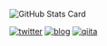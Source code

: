 ![GitHub Stats Card](https://github-readme-stats.vercel.app/api?username=hitsumabushi845&theme=radical&show_icons=true&count_private=true)

[![twitter](https://img.shields.io/badge/Twitter-@hitsumabushi845-_.svg?&logo=twitter&logoColor=ffffff&color=lightgray&labelColor=1DA1F2)](https://twitter.com/hitsumabushi845)
[![blog](https://img.shields.io/badge/Hatena_Blog-hitsumabushi845-lightgray)](https://hitsumabushi845.hatenablog.com/)
[![qiita](https://img.shields.io/badge/Qiita-hitsumabushi845-_.svg?&logo=qiita&logoColor=ffffff&color=lightgray&labelColor=55C500)](https://qiita.com/hitsumabushi845)
